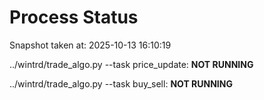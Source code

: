 # Process Status

Snapshot taken at: 2025-10-13 16:10:19

../wintrd/trade_algo.py --task price_update: **NOT RUNNING**

../wintrd/trade_algo.py --task buy_sell: **NOT RUNNING**

